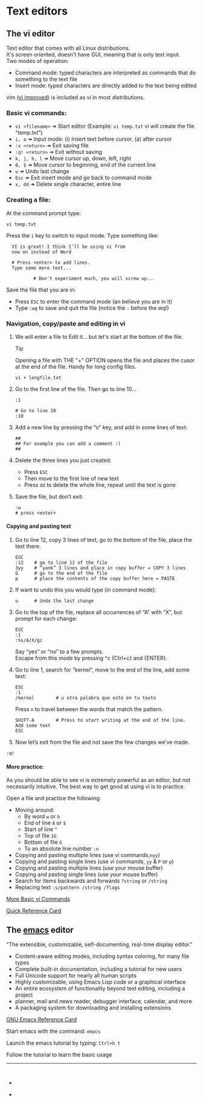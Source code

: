 # Text editors
## The vi editor
Text editor that comes with all Linux distributions. <br>
It's screen oriented, doesn't have GUI, meaning that is only text input. <br>
Two modes of operation:
- Command mode: typed characters are interpreted as commands that do something to the text file
- Insert mode: typed characters are directly added to the text being edited

vim ([vi improved](www.vim.org)) is included as vi in most distributions.

### Basic vi commands:
* `vi <filename>` ↠ Start editor (Example: `vi temp.txt` vi will create the file “temp.txt”)
* `i, a` ↠ Input mode: (i) Insert text before cursor, (a) after cursor
* `:x <return>` ↠ Exit saving file
* `:q! <return>` ↠ Exit without saving
* `k, j, h, l` ↠ Move cursor up, down, left, right
* `0, $` ↠ Move cursor to beginning, end of the current line
* `u` ↠ Undo last change
* `Esc` ↠ Exit insert mode and go back to command mode
* `x, dd` ↠ Delete single character, entire line

### Creating a file:
At the command prompt type:
```Nushell
vi temp.txt
```

Press the `i` key to switch to input mode.
Type something like:
```Nushell
  VI is great! I think I'll be using vi from 
  now on instead of Word

  # Press <enter> to add lines.
  Type some more text...

          # Don't experiment much, you will screw up...
```

Save the file that you are in:
- Press `ESC` to enter the command mode (an believe you are in it)
- Type `:wq` to save and quit the file (notice the `:` before the wq!)

### Navigation, copy/paste and editing in vi
1. We will enter a file to Edit it... but let's start at the bottom of the file.
    > [!TIP]
    > Opening a file with THE "+" OPTION opens the file and places the cusor at the end of the file. Handy for long config files.
    ```Nushell
    vi + longfile.txt
    ```
2. Go to the first line of the file. Then go to line 10...
    ```Nushell
    :1
    
    # Go to line 10
    :10
    ```
3. Add a new line by pressing the “o” key, and add in some lines of text:
    ```Nushell
    ##
    ## For example you can add a comment :)
    ##
    ```
4. Delete the three lines you just created:
    - Press `ESC`
    - Then move to the first line of new text
    - Press `dd` to delete the whole line, repeat until the text is gone

5. Save the file, but don’t exit:
    ```Nushell
    :w
    # press <enter>
    ```

#### Copying and pasting text
1. Go to line 12, copy 3 lines of text, go to the bottom of the file, place the text there:
    ```Nushell
    ESC
    :12    # go to line 12 of the file
    3yy    # “yank” 3 lines and place in copy buffer = COPY 3 lines
    G      # go to the end of the file
    p      # place the contents of the copy buffer here = PASTE
    ```
2. If want to undo this you would type (in command mode):
    ```Nushell
    u      # Undo the last change       
    ```
3. Go to the top of the file, replace all occurrences of “A” with “X”, but prompt for each change:
    ```Nushell
    ESC
    :1
    :%s/A/X/gc
    ```
    Say “yes” or “no” to a few prompts. <br>
    Escape from this mode by pressing ^c {Ctrl+c} and {ENTER}.

5. Go to line 1, search for “kernel”, move to the end of the line, add some text:
    ```Nushell
    ESC
    :1
    /kernel        # u otra palabra que esté en tu texto
    ```
   Press `n` to travel between the words that match the pattern.

    ```Nushell
    SHIFT-A        # Press to start writing at the end of the line.
    Add some text
    ESC
    ```

6. Now let’s exit from the file and not save the few changes we’ve made.
```Nushell
:q!
```
#### More practice:
As you should be able to see vi is extremely powerful as an editor, but not necessarily intuitive. The best way to get good at using vi is to practice.

Open a file and practice the following:
- Moving around:
  - By word  `w` or `b`
  - End of line `A` or `$`
  - Start of line `^`
  - Top of file `1G`
  - Bottom of file `G`
  - To an absolute line number `:n`
- Copying and pasting multiple lines (use vi commands,`nyy`)
- Copying and pasting single lines (use vi commands, `yy` & `P` or `p`)
- Copying and pasting multiple lines (use your mouse buffer)
- Copying and pasting single lines (use your mouse buffer)
- Search for items backwards and forwards `?string` or `/string`
- Replacing text  `:s/pattern /string /flags`

[More Basic vi Commands](https://www.cs.colostate.edu/helpdocs/vi.html)

[Quick Reference Card](http://tnerual.eriogerg.free.fr/vimqrc.pdf)


## The [emacs](https://www.gnu.org/software/emacs/) editor
"The extensible, customizable, self-documenting, real-time display editor."

* Content-aware editing modes, including syntax coloring, for many file types
* Complete built-in documentation, including a tutorial for new users
* Full Unicode support for nearly all human scripts
* Highly customizable, using Emacs Lisp code or a graphical interface
* An entire ecosystem of functionality beyond text editing, including a project
* planner, mail and news reader, debugger interface, calendar, and more
* A packaging system for downloading and installing extensions

[GNU Emacs Reference Card](https://www.gnu.org/software/emacs/refcards/pdf/refcard.pdf)

Start emacs with the command: ```emacs```

Launch the emacs tutorial by typing: ```Ctrl+h t```

Follow the tutorial to learn the basic usage



********************
```sh

```

```
```

* `````` 
* `````` 
